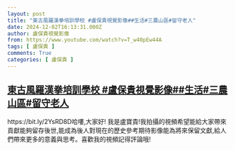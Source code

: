 ```yaml
---
layout: post
title: "東古風羅漢拳培訓學校 #盧保貴視覺影像##生活#三農山區#留守老人"
date: 2024-12-02T16:13:31.000Z
author: 盧保貴視覺影像
from: https://www.youtube.com/watch?v=T_w40pEw44A
tags: [ 盧保貴 ]
comments: True
categories: [ 盧保貴 ]
---
```

<!--1733156011000-->
[東古風羅漢拳培訓學校 #盧保貴視覺影像##生活#三農山區#留守老人](https://www.youtube.com/watch?v=T_w40pEw44A)
------

<div>
https://bit.ly/2YsRD8D哈嘍,大家好! 我是盧寶貴!我拍攝的視頻希望能給大家帶來貢獻能夠留存後世,能成為後人對現在的歷史參考期待影像能為將來保留文獻,給人們帶來更多的意義與思考。喜歡我的視頻記得評論哦!
</div>
